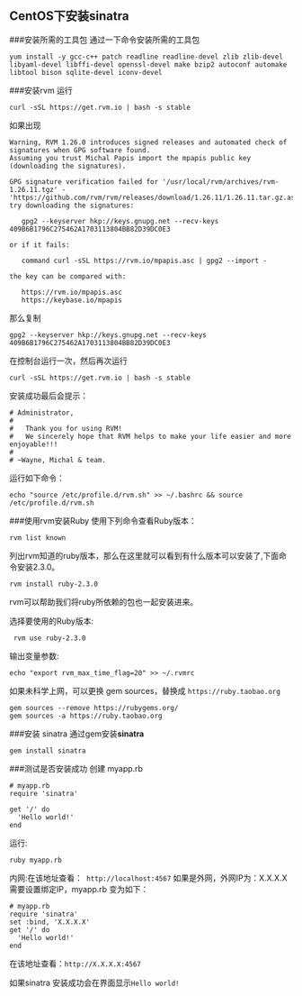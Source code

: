 ## CentOS下安装sinatra
###安装所需的工具包
通过一下命令安装所需的工具包

	yum install -y gcc-c++ patch readline readline-devel zlib zlib-devel libyaml-devel libffi-devel openssl-devel make bzip2 autoconf automake libtool bison sqlite-devel iconv-devel
###安装rvm
运行

	curl -sSL https://get.rvm.io | bash -s stable

如果出现

	Warning, RVM 1.26.0 introduces signed releases and automated check of signatures when GPG software found.  
	Assuming you trust Michal Papis import the mpapis public key (downloading the signatures).  
	  
	GPG signature verification failed for '/usr/local/rvm/archives/rvm-1.26.11.tgz' - 'https://github.com/rvm/rvm/releases/download/1.26.11/1.26.11.tar.gz.asc'!  
	try downloading the signatures:  
	  
	   gpg2 --keyserver hkp://keys.gnupg.net --recv-keys 409B6B1796C275462A1703113804BB82D39DC0E3  
	  
	or if it fails:  
	  
	   command curl -sSL https://rvm.io/mpapis.asc | gpg2 --import -  
	  
	the key can be compared with:  
	  
	   https://rvm.io/mpapis.asc  
	   https://keybase.io/mpapis  

 那么复制

	gpg2 --keyserver hkp://keys.gnupg.net --recv-keys 409B6B1796C275462A1703113804BB82D39DC0E3  

在控制台运行一次，然后再次运行

	curl -sSL https://get.rvm.io | bash -s stable

安装成功最后会提示：

	# Administrator,  
	#  
	#   Thank you for using RVM!  
	#   We sincerely hope that RVM helps to make your life easier and more enjoyable!!!  
	#  
	# ~Wayne, Michal & team. 
运行如下命令：

	echo "source /etc/profile.d/rvm.sh" >> ~/.bashrc && source /etc/profile.d/rvm.sh 

###使用rvm安装Ruby
使用下列命令查看Ruby版本：

	rvm list known
列出rvm知道的ruby版本，那么在这里就可以看到有什么版本可以安装了,下面命令安装2.3.0。

	rvm install ruby-2.3.0  

 rvm可以帮助我们将ruby所依赖的包也一起安装进来。
 
选择要使用的Ruby版本:
 
	 rvm use ruby-2.3.0
	 
输出变量参数:

	echo "export rvm_max_time_flag=20" >> ~/.rvmrc

如果未科学上网，可以更换 gem sources，替换成 `https://ruby.taobao.org`

	gem sources --remove https://rubygems.org/ 
	gem sources -a https://ruby.taobao.org
###安装 sinatra
通过gem安装**sinatra**

	gem install sinatra
###测试是否安装成功
创建 myapp.rb

	# myapp.rb
	require 'sinatra'
	
	get '/' do
	  'Hello world!'
	end
运行:

	ruby myapp.rb
内网:在该地址查看：` http://localhost:4567`
如果是外网，外网IP为：X.X.X.X
需要设置绑定IP，myapp.rb 变为如下：

	# myapp.rb
	require 'sinatra'
	set :bind, 'X.X.X.X'
	get '/' do
	  'Hello world!'
	end
在该地址查看：`http://X.X.X.X:4567`

如果sinatra 安装成功会在界面显示`Hello world!`



